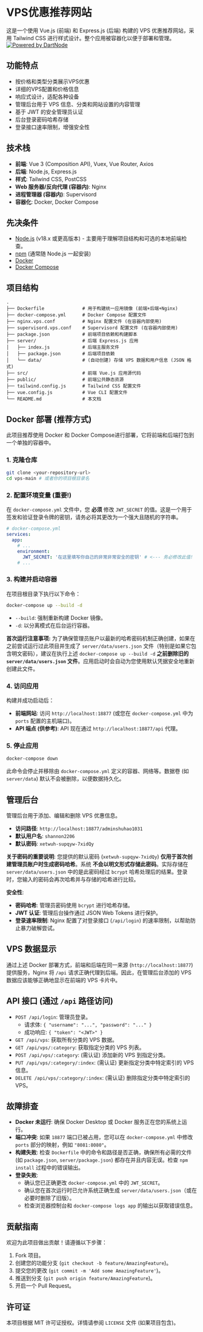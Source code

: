 # VPS优惠推荐网站

这是一个使用 Vue.js (前端) 和 Express.js (后端) 构建的 VPS 优惠推荐网站，采用 Tailwind CSS 进行样式设计。整个应用被容器化以便于部署和管理。
[![Powered by DartNode](https://dartnode.com/branding/DN-Open-Source-sm.png)](https://dartnode.com "Powered by DartNode - Free VPS for Open Source")

## 功能特点

- 按价格和类型分类展示VPS优惠
- 详细的VPS配置和价格信息
- 响应式设计，适配各种设备
- 管理后台用于 VPS 信息、分类和网站设置的内容管理
- 基于 JWT 的安全管理员认证
- 后台登录密码哈希存储
- 登录接口速率限制，增强安全性

## 技术栈

- **前端**: Vue 3 (Composition API), Vuex, Vue Router, Axios
- **后端**: Node.js, Express.js
- **样式**: Tailwind CSS, PostCSS
- **Web 服务器/反向代理 (容器内)**: Nginx
- **进程管理器 (容器内)**: Supervisord
- **容器化**: Docker, Docker Compose

## 先决条件

- [Node.js](https://nodejs.org/) (v18.x 或更高版本) - 主要用于理解项目结构和可选的本地前端检查。
- [npm](https://www.npmjs.com/) (通常随 Node.js 一起安装)
- [Docker](https://www.docker.com/get-started)
- [Docker Compose](https://docs.docker.com/compose/install/)

## 项目结构

```
.
├── Dockerfile              # 用于构建统一应用镜像 (前端+后端+Nginx)
├── docker-compose.yml      # Docker Compose 配置文件
├── nginx.vps.conf          # Nginx 配置文件 (在容器内部使用)
├── supervisord.vps.conf    # Supervisord 配置文件 (在容器内部使用)
├── package.json            # 前端项目依赖和构建脚本
├── server/                 # 后端 Express.js 应用
│   ├── index.js            # 后端主服务文件
│   ├── package.json        # 后端项目依赖
│   └── data/               # (自动创建) 存储 VPS 数据和用户信息 (JSON 格式)
├── src/                    # 前端 Vue.js 应用源代码
├── public/                 # 前端公共静态资源
├── tailwind.config.js      # Tailwind CSS 配置文件
├── vue.config.js           # Vue CLI 配置文件
└── README.md               # 本文档
```

## Docker 部署 (推荐方式)

此项目推荐使用 Docker 和 Docker Compose进行部署，它将前端和后端打包到一个单独的容器中。

### 1. 克隆仓库

```bash
git clone <your-repository-url>
cd vps-main # 或者你的项目根目录名
```

### 2. 配置环境变量 (重要!)

在 `docker-compose.yml` 文件中，您 **必须** 修改 `JWT_SECRET` 的值。这是一个用于签发和验证登录令牌的密钥，请务必将其更改为一个强大且随机的字符串。

```yaml
# docker-compose.yml
services:
  app:
    # ...
    environment:
      JWT_SECRET: '在这里填写你自己的非常非常安全的密钥' # <--- 务必修改此值!
    # ...
```

### 3. 构建并启动容器

在项目根目录下执行以下命令：

```bash
docker-compose up --build -d
```

- `--build`: 强制重新构建 Docker 镜像。
- `-d`: 以分离模式在后台运行容器。

**首次运行注意事项:**
为了确保管理员账户以最新的哈希密码机制正确创建，如果在之前尝试运行过此项目并生成了 `server/data/users.json` 文件（特别是如果它包含明文密码），建议在执行上述 `docker-compose up --build -d` **之前删除旧的 `server/data/users.json` 文件**。应用启动时会自动为您使用默认凭据安全地重新创建此文件。

### 4. 访问应用

构建并成功启动后：

- **前端网站**: 访问 `http://localhost:18877` (或您在 `docker-compose.yml` 中为 `ports` 配置的主机端口)。
- **API 端点 (供参考)**: API 现在通过 `http://localhost:18877/api` 代理。

### 5. 停止应用

```bash
docker-compose down
```

此命令会停止并移除由 `docker-compose.yml` 定义的容器、网络等。数据卷 (如 `server/data`) 默认不会被删除，以便数据持久化。

## 管理后台

管理后台用于添加、编辑和删除 VPS 优惠信息。

- **访问路径**: `http://localhost:18877/adminshuhao1031`
- **默认用户名**: `shannon2206`
- **默认密码**: `xetwuh-supqyw-7xidQy`

**关于密码的重要说明**:
您提供的默认密码 (`xetwuh-supqyw-7xidQy`) **仅用于首次创建管理员账户时生成密码哈希**。系统 **不会以明文形式存储此密码**。实际存储在 `server/data/users.json` 中的是此密码经过 `bcrypt` 哈希处理后的结果。登录时，您输入的密码会再次哈希并与存储的哈希进行比较。

**安全性**:
- **密码哈希**: 管理员密码使用 `bcrypt` 进行哈希存储。
- **JWT 认证**: 管理后台操作通过 JSON Web Tokens 进行保护。
- **登录速率限制**: Nginx 配置了对登录接口 (`/api/login`) 的速率限制，以帮助防止暴力破解尝试。

## VPS 数据显示

通过上述 Docker 部署方式，前端和后端在同一来源 (`http://localhost:18877`) 提供服务，Nginx 将 `/api` 请求正确代理到后端。因此，在管理后台添加的 VPS 数据应该能够正确地显示在前端的 VPS 卡片中。

## API 接口 (通过 `/api` 路径访问)

- `POST /api/login`: 管理员登录。
  - 请求体: `{ "username": "...", "password": "..." }`
  - 成功响应: `{ "token": "<JWT>" }`
- `GET /api/vps`: 获取所有分类的 VPS 数据。
- `GET /api/vps/:category`: 获取指定分类的 VPS 列表。
- `POST /api/vps/:category`: (需认证) 添加新的 VPS 到指定分类。
- `PUT /api/vps/:category/:index`: (需认证) 更新指定分类中特定索引的 VPS 信息。
- `DELETE /api/vps/:category/:index`: (需认证) 删除指定分类中特定索引的 VPS。

## 故障排查

- **Docker 未运行**: 确保 Docker Desktop 或 Docker 服务正在您的系统上运行。
- **端口冲突**: 如果 `18877` 端口已被占用，您可以在 `docker-compose.yml` 中修改 `ports` 部分的映射，例如 `"8081:8080"`。
- **构建失败**: 检查 `Dockerfile` 中的命令和路径是否正确，确保所有必需的文件 (如 `package.json`, `server/package.json`) 都存在并且内容无误。检查 `npm install` 过程中的错误输出。
- **登录失败**:
    - 确认您已正确更改 `docker-compose.yml` 中的 `JWT_SECRET`。
    - 确认您在首次运行时已允许系统正确生成 `server/data/users.json`（或在必要时删除了旧版）。
    - 检查浏览器控制台和 `docker-compose logs app` 的输出以获取错误信息。

## 贡献指南

欢迎为此项目做出贡献！请遵循以下步骤：

1. Fork 项目。
2. 创建您的功能分支 (`git checkout -b feature/AmazingFeature`)。
3. 提交您的更改 (`git commit -m 'Add some AmazingFeature'`)。
4. 推送到分支 (`git push origin feature/AmazingFeature`)。
5. 开启一个 Pull Request。

## 许可证

本项目根据 MIT 许可证授权。详情请参阅 `LICENSE` 文件 (如果项目包含)。
